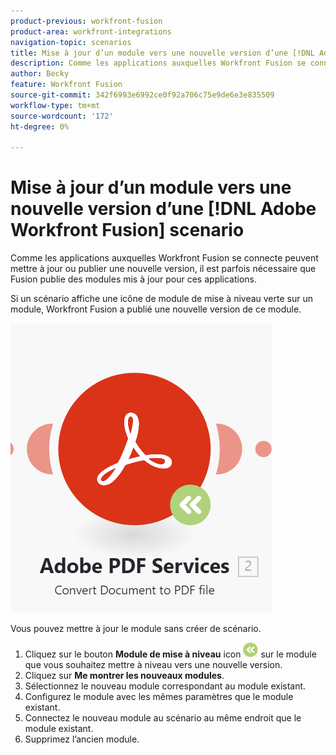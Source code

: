 ```yaml
---
product-previous: workfront-fusion
product-area: workfront-integrations
navigation-topic: scenarios
title: Mise à jour d’un module vers une nouvelle version d’une [!DNL Adobe Workfront Fusion] scenario
description: Comme les applications auxquelles Workfront Fusion se connecte peuvent mettre à jour ou publier une nouvelle version, il est parfois nécessaire que Fusion publie des modules mis à jour pour ces applications.
author: Becky
feature: Workfront Fusion
source-git-commit: 342f6993e6992ce0f92a706c75e9de6e3e835509
workflow-type: tm+mt
source-wordcount: '172'
ht-degree: 0%

---
```


# Mise à jour d’un module vers une nouvelle version d’une [!DNL Adobe Workfront Fusion] scenario

Comme les applications auxquelles Workfront Fusion se connecte peuvent mettre à jour ou publier une nouvelle version, il est parfois nécessaire que Fusion publie des modules mis à jour pour ces applications.

Si un scénario affiche une icône de module de mise à niveau verte sur un module, Workfront Fusion a publié une nouvelle version de ce module.

![Icône Mettre à jour](assets/update-indicator.png)

Vous pouvez mettre à jour le module sans créer de scénario.

1. Cliquez sur le bouton **Module de mise à niveau** icon ![Icône Mise à niveau](assets/upgrade-icon.png) sur le module que vous souhaitez mettre à niveau vers une nouvelle version.
1. Cliquez sur **Me montrer les nouveaux modules**.
1. Sélectionnez le nouveau module correspondant au module existant.
1. Configurez le module avec les mêmes paramètres que le module existant.
1. Connectez le nouveau module au scénario au même endroit que le module existant.
1. Supprimez l’ancien module.




